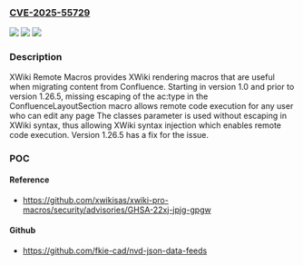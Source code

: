 ### [CVE-2025-55729](https://cve.mitre.org/cgi-bin/cvename.cgi?name=CVE-2025-55729)
![](https://img.shields.io/static/v1?label=Product&message=xwiki-pro-macros&color=blue)
![](https://img.shields.io/static/v1?label=Version&message=%3E%3D%201.0%2C%20%3C%201.26.5%20&color=brightgreen)
![](https://img.shields.io/static/v1?label=Vulnerability&message=CWE-116%3A%20Improper%20Encoding%20or%20Escaping%20of%20Output&color=brightgreen)

### Description

XWiki Remote Macros provides XWiki rendering macros that are useful when migrating content from Confluence. Starting in version 1.0 and prior to version 1.26.5, missing escaping of the ac:type in the ConfluenceLayoutSection macro allows remote code execution for any user who can edit any page The classes parameter is used without escaping in XWiki syntax, thus allowing XWiki syntax injection which enables remote code execution. Version 1.26.5 has a fix for the issue.

### POC

#### Reference
- https://github.com/xwikisas/xwiki-pro-macros/security/advisories/GHSA-22xj-jpjg-gpgw

#### Github
- https://github.com/fkie-cad/nvd-json-data-feeds

